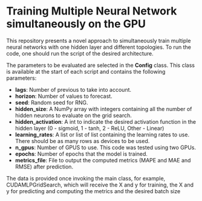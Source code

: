 # Training Multiple Neural Network simultaneously on the GPU
This repository presents a novel approach to simultaneously train multiple neural networks with one hidden layer and different topologies. To run the code, one should run the script of the desired architecture.  

The parameters to be evaluated are selected in the **Config** class. This class is available at the start of each script and contains the following parameters:
- **lags**: Number of previous to take into account.
- **horizon**: Number of values to forecast.
- **seed**: Random seed for RNG.
- **hidden_size**: A NumPy array with integers containing all the number of hidden neurons to evaluate on the grid search.
- **hidden_activation**: A int to indicate the desired activation function in the hidden layer (0 - sigmoid, 1 - tanh, 2 - ReLU, Other - Linear)
- **learning_rates**: A list or list of list containing the learning rates to use. There should be as many rows as devices to be used.
- **n_gpus**: Number of GPUS to use. This code was tested using two GPUs.
- **epochs**: Number of epochs that the model is trained.
- **metrics_file**: File to output the computed metrics (MAPE and MAE and RMSE) after prediction.

The data is provided once invoking the main class, for example, CUDAMLPGridSearch, which will receive the X and y for training, the X and y for predicting and computing the metrics and the desired batch size
